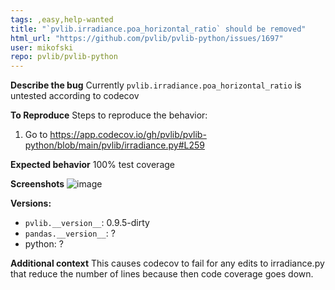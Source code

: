 ```yaml
---
tags: ,easy,help-wanted
title: "`pvlib.irradiance.poa_horizontal_ratio` should be removed"
html_url: "https://github.com/pvlib/pvlib-python/issues/1697"
user: mikofski
repo: pvlib/pvlib-python
---
```


**Describe the bug**
Currently `pvlib.irradiance.poa_horizontal_ratio` is untested according to codecov

**To Reproduce**
Steps to reproduce the behavior:
1. Go to https://app.codecov.io/gh/pvlib/pvlib-python/blob/main/pvlib/irradiance.py#L259

**Expected behavior**
100% test coverage

**Screenshots**
![image](https://user-images.githubusercontent.com/1385621/224845991-8b9f4068-8572-4d2c-97be-cf2970ece077.png)

**Versions:**
 - ``pvlib.__version__``: 0.9.5-dirty
 - ``pandas.__version__``: ?
 - python: ?

**Additional context**
This causes codecov to fail for any edits to irradiance.py that reduce the number of lines because then code coverage goes down.
